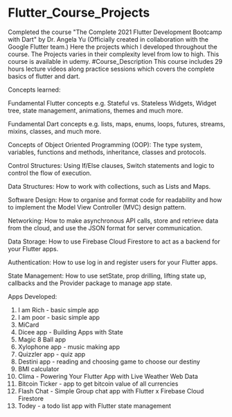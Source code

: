 # Flutter_Course_Projects
Completed the course "The Complete 2021 Flutter Development Bootcamp with Dart" by Dr. Angela Yu (Officially created in collaboration with the Google Flutter team.) Here the projects which I developed throughout the course. The Projects varies in their complexity level from low to high. This course is available in udemy. 
#Course_Description
This course includes 29 hours lecture videos along practice sessions which covers the complete basics of flutter and dart. 

Concepts learned:

Fundamental Flutter concepts e.g. Stateful vs. Stateless Widgets, Widget tree, state management, animations, themes and much more.

Fundamental Dart concepts e.g. lists, maps, enums, loops, futures, streams, mixins, classes, and much more.

Concepts of Object Oriented Programming (OOP): The type system, variables, functions and methods, inheritance, classes and protocols.

Control Structures: Using If/­Else clauses, Switch statements and logic to control the flow of execution.

Data Structures: How to work with collections, such as Lists and Maps.

Software Design: How to organise and format code for readability and how to implement the Model ­View­ Controller (MVC) design pattern.

Networking: How to make asynchronous API calls, store and retrieve data from the cloud, and use the JSON format for server communication.

Data Storage: How to use Firebase Cloud Firestore to act as a backend for your Flutter apps.

Authentication: How to use log in and register users for your Flutter apps.

State Management: How to use setState, prop drilling, lifting state up, callbacks and the Provider package to manage app state.

Apps Developed:
1. I am Rich - basic simple app
2. I am poor - basic simple app
3. MiCard
4. Dicee app - Building Apps with State
5. Magic 8 Ball app
6. Xylophone app - music making app
7. Quizzler app - quiz app
8. Destini app - reading and choosing game to choose our destiny
9. BMI calculator
10. Clima - Powering Your Flutter App with Live Weather Web Data
11. Bitcoin Ticker - app to get bitcoin value of all currencies
12. Flash Chat - Simple Group chat app with Flutter x Firebase Cloud Firestore
13. Todey - a todo list app with Flutter state management

